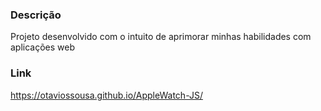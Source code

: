 ### Descrição

  Projeto desenvolvido com o intuito de aprimorar minhas habilidades com aplicações web

### Link
  https://otaviossousa.github.io/AppleWatch-JS/
